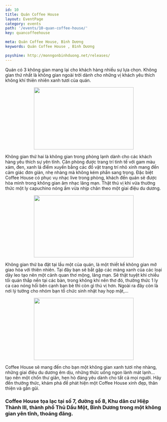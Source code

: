 ```yaml
---
id: 10
title: Quán Coffee House
layout: EventPage
category: events
path: '/events/10-quan-coffee-house/'
key: quancoffeehouse

meta: Quán Coffee House, Bình Dương
keywords: Quán Coffee House , Bình Dương

psyshine: http://monngonbinhduong.net/releases/
---
```


Quán có 3 không gian mang lại cho khách hàng nhiều sự lựa chọn. Không gian thứ nhất là không gian ngoài trời dành cho những vị khách yêu thích không khí thiên nhiên xanh tươi của quán.

<div align="center"><img src="http://dulichbinhduong.org.vn/uploads/images/kh%C3%B4ng%20gian%20b%C3%AAn%20ngo%C3%A0i%20Coffee%20house.jpg" width="320px" height="200px"></div>

Không gian thứ hai là không gian trong phòng lạnh dành cho các khách hàng yêu thích sự yên tĩnh. Căn phòng được trang trí tinh tế với gam màu xám, đen, xanh lá điểm xuyến bằng các đồ vật trang trí nhỏ xinh mang đến cảm giác đơn giản, nhẹ nhàng mà không kém phần sang trọng. Đặc biệt Coffee House có phục vụ nhạc live trong phòng, khách đến quán sẽ được hòa mình trong không gian âm nhạc lãng mạn. Thật  thú vị khi vừa thưởng thức một ly capuchino nóng ấm vừa nhịp chân theo một giai điệu du dương.

<div align="center"><img src="http://dulichbinhduong.org.vn/uploads/images/kh%C3%B4ng%20gian%20b%C3%AAn%20trong.jpg" width="320px" height="200px"></div>

Không gian thứ ba đặt tại lầu một của quán, là một thiết kế không gian mở giao hòa với thiên nhiên. Tại đây bạn sẽ bắt gặp các mảng xanh của các loại dây leo tạo nên một cảnh quan thơ mộng, lãng mạn. Sẽ thật tuyệt khi chiều tối quán thắp nến tại các bàn, trong không khí nên thơ đó, thưởng thức 1 ly ca cao nóng hổi bên cạnh bạn bè thì còn gì thú vị hơn. Ngoài ra đây còn là nơi lý tưởng cho nhóm bạn tổ chức sinh nhật hay họp mặt,…

<div align="center"><img src="http://dulichbinhduong.org.vn/uploads/images/Ngoi%20Nha%20Cafe.jpg" width="320px" height="200px"></div>

Coffee House sẽ mang đến cho bạn một không gian xanh tươi nhẹ nhàng, những giai điệu du dương êm dịu, những thức uống ngon lành mát lạnh… tạo nên một chốn thư giãn, hẹn hò đáng yêu dành cho tất cả mọi người. Hãy đến thưởng thức, khám phá để phát hiện một Coffee House xinh đẹp, thân thiện và gần gũi.

<h3>Coffee House tọa lạc tại số 7, đường số 8, Khu dân cư Hiệp Thành III, thành phố Thủ Dầu Một, Bình Dương trong một không gian yên tĩnh, thoáng đãng.</h3>